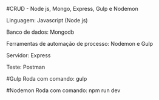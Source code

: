 #CRUD - Node js, Mongo, Express, Gulp e Nodemon

Linguagem: Javascript (Node js)

Banco de dados: Mongodb

Ferramentas de automação de processo: Nodemon e Gulp

Servidor: Express

Teste: Postman

#Gulp
Roda com comando: gulp

#Nodemon
Roda com comando: npm run dev

